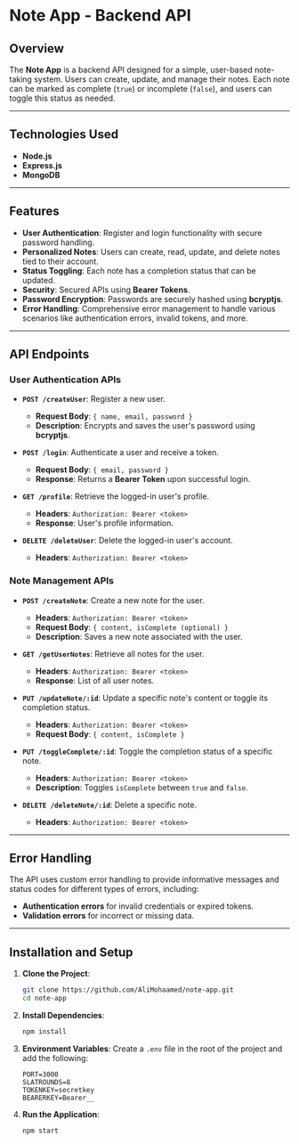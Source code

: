 # Note App - Backend API

## Overview
The **Note App** is a backend API designed for a simple, user-based note-taking system. Users can create, update, and manage their notes. Each note can be marked as complete (`true`) or incomplete (`false`), and users can toggle this status as needed.

---

## Technologies Used
- **Node.js**
- **Express.js**
- **MongoDB**

---

## Features
- **User Authentication**: Register and login functionality with secure password handling.
- **Personalized Notes**: Users can create, read, update, and delete notes tied to their account.
- **Status Toggling**: Each note has a completion status that can be updated.
- **Security**: Secured APIs using **Bearer Tokens**.
- **Password Encryption**: Passwords are securely hashed using **bcryptjs**.
- **Error Handling**: Comprehensive error management to handle various scenarios like authentication errors, invalid tokens, and more.

---

## API Endpoints

### User Authentication APIs
- **`POST /createUser`**: Register a new user.
  - **Request Body**: `{ name, email, password }`
  - **Description**: Encrypts and saves the user's password using **bcryptjs**.

- **`POST /login`**: Authenticate a user and receive a token.
  - **Request Body**: `{ email, password }`
  - **Response**: Returns a **Bearer Token** upon successful login.

- **`GET /profile`**: Retrieve the logged-in user's profile.
  - **Headers**: `Authorization: Bearer <token>`
  - **Response**: User's profile information.

- **`DELETE /deleteUser`**: Delete the logged-in user's account.
  - **Headers**: `Authorization: Bearer <token>`

### Note Management APIs
- **`POST /createNote`**: Create a new note for the user.
  - **Headers**: `Authorization: Bearer <token>`
  - **Request Body**: `{ content, isComplete (optional) }`
  - **Description**: Saves a new note associated with the user.

- **`GET /getUserNotes`**: Retrieve all notes for the user.
  - **Headers**: `Authorization: Bearer <token>`
  - **Response**: List of all user notes.

- **`PUT /updateNote/:id`**: Update a specific note's content or toggle its completion status.
  - **Headers**: `Authorization: Bearer <token>`
  - **Request Body**: `{ content, isComplete }`

- **`PUT /toggleComplete/:id`**: Toggle the completion status of a specific note.
  - **Headers**: `Authorization: Bearer <token>`
  - **Description**: Toggles `isComplete` between `true` and `false`.

- **`DELETE /deleteNote/:id`**: Delete a specific note.
  - **Headers**: `Authorization: Bearer <token>`

---

## Error Handling
The API uses custom error handling to provide informative messages and status codes for different types of errors, including:
- **Authentication errors** for invalid credentials or expired tokens.
- **Validation errors** for incorrect or missing data.

---

## Installation and Setup

1. **Clone the Project**:
   ```bash
   git clone https://github.com/AliMohaamed/note-app.git
   cd note-app
2. **Install Dependencies**:
   ```bash
   npm install
3. **Environment Variables**:
   Create a `.env` file in the root of the project and add the following:
   ```plaintext
   PORT=3000
   SLATROUNDS=8
   TOKENKEY=secretkey
   BEARERKEY=Bearer__
2. **Run the Application**:
   ```bash
   npm start
